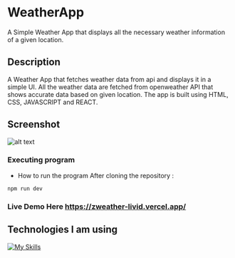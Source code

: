 # WeatherApp

A Simple Weather App that displays all the necessary weather information of a given location.

## Description

A Weather App that fetches weather data from api and displays it in a simple UI. All the weather data are fetched from openweather API that shows accurate data based on given location. The app is built using HTML, CSS, JAVASCRIPT and REACT.

## Screenshot

![alt text](https://github.com/bitmonk/weatherApp-React/blob/main/weatherApp/public/images/weatherss.png?raw=true)

### Executing program

- How to run the program
  After cloning the repository :

```
npm run dev
```

### Live Demo Here https://zweather-livid.vercel.app/

## Technologies I am using

[![My Skills](https://skillicons.dev/icons?i=html,css,js,react,vite,vscode,figma&theme=light)](https://skillicons.dev)
